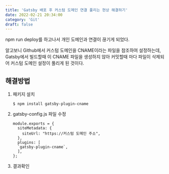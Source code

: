 ```yaml
---
title: 'Gatsby 배포 후 커스텀 도메인 연결 풀리는 현상 해결하기'
date: 2022-02-21 20:34:00
category: 'Git'
draft: false
---
```


npm run deploy를 하고나서 개인 도메인과 연결이 끊기게 되었다.

알고보니 Github에서 커스텀 도메인을 CNAME이라는 파일을 참조하여 설정하는데, Gatsby에서 빌드할때 이 CNAME 파일을 생성하지 않아 커밋할때 마다 파일이 삭제되어 커스텀 도메인 설정이 풀리게 된 것이다.

## 해결방법

1. 패키지 설치
   
   ```
   $ npm install gatsby-plugin-cname
   ```

2. gatsby-config.js 파일 수정
   
   ```
   module.exports = {
     siteMetadata: {
       siteUrl: "https://커스텀 도메인 주소",
     },
     plugins: [
     `gatsby-plugin-cname`,
     ],
   };
   ```

3. 결과확인
